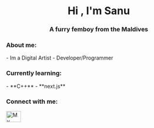 
<h1 align="center">Hi , I'm Sanu</h1>
<h3 align="center">A furry femboy from the Maldives</h3>
<h3 align="left">About me:</h3>
- Im a Digital Artist
- Developer/Programmer

<h3 align="left">Currently learning:</h3>
- **C++**
- **next.js**

<h3 align="left">Connect with me:</h3>
<p align="left">
<a href="https://www.youtube.com/@narpyCLIPS" target="blank"><img align="center" src="https://raw.githubusercontent.com/rahuldkjain/github-profile-readme-generator/master/src/images/icons/Social/youtube.svg" alt="My YouTube :3" height="30" width="40" /></a>
</p>